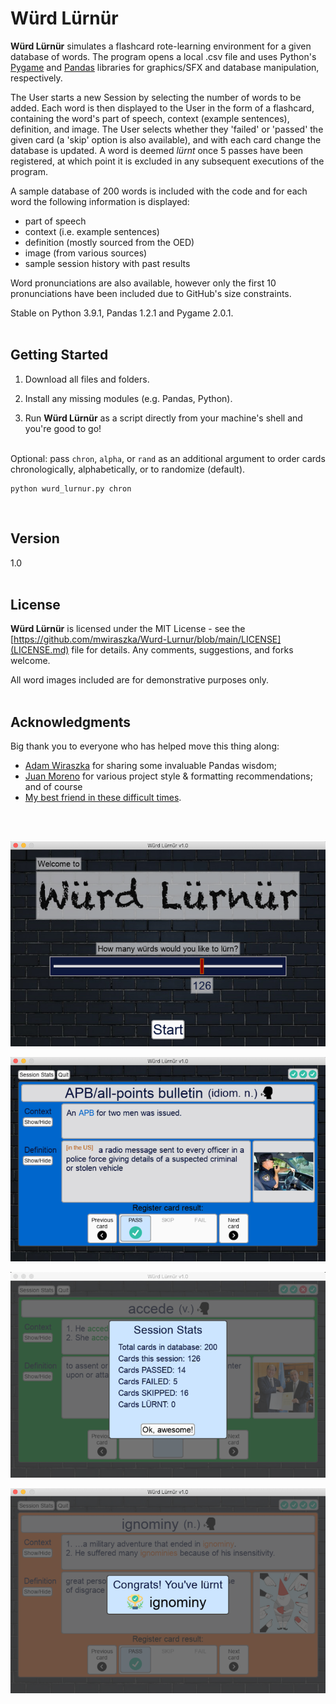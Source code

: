 # Würd Lürnür

__Würd Lürnür__ simulates a flashcard rote-learning environment for a given database of words. The program opens a local .csv file and uses Python's [Pygame](https://www.pygame.org/) and [Pandas](https://pandas.pydata.org/) libraries for graphics/SFX and database manipulation, respectively.

The User starts a new Session by selecting the number of words to be added. Each word is then displayed to the User in the form of a flashcard, containing the word's part of speech, context (example sentences), definition, and image. The User selects whether they 'failed' or 'passed' the given card (a 'skip' option is also available), and with each card change the database is updated. A word is deemed *lürnt* once 5 passes have been registered, at which point it is excluded in any subsequent executions of the program.

A sample database of 200 words is included with the code and for each word the following information is displayed:
* part of speech
* context (i.e. example sentences)
* definition (mostly sourced from the OED)
* image (from various sources)
* sample session history with past results

Word pronunciations are also available, however only the first 10 pronunciations have been included due to GitHub's size constraints.

Stable on Python 3.9.1, Pandas 1.2.1 and Pygame 2.0.1.
<br/><br/>

## Getting Started

1) Download all files and folders.

2) Install any missing modules (e.g. Pandas, Python).

3) Run __Würd Lürnür__ as a script directly from your machine's shell and you're good to go!
<br/><br/>

Optional: pass ```chron```, ```alpha```, or ```rand``` as an additional argument to order cards chronologically, alphabetically, or to randomize (default).

```
python wurd_lurnur.py chron
```


<br/>

## Version

1.0
<br/><br/>

## License

__Würd Lürnür__ is licensed under the MIT License - see the [https://github.com/mwiraszka/Wurd-Lurnur/blob/main/LICENSE](LICENSE.md) file for details. Any comments, suggestions, and forks welcome.

All word images included are for demonstrative purposes only.
<br/><br/>

## Acknowledgments

Big thank you to everyone who has helped move this thing along:

* [Adam Wiraszka](https://github.com/wiraszka "Adam's Github page") for sharing some invaluable Pandas wisdom;
* [Juan Moreno](https://github.com/juansolu "Juan's Github page") for various project style & formatting recommendations; and of course
* [My best friend in these difficult times](https://www.amazon.ca/Lavazza-Espresso-Crema-Gusto-Coffee/dp/B0769XQ54M/ref=sr_1_8?dchild=1&keywords=lavazza+coffee&qid=1612121705&sr=8-8 "Pure bliss").

<br/><br/>

![Würd Lürnür Screenshot 1](screenshots/wl_1.png "Würd Lürnür Screenshot")

![Würd Lürnür Screenshot 2](screenshots/wl_2.png "Würd Lürnür Screenshot")

![Würd Lürnür Screenshot 3](screenshots/wl_3.png "Würd Lürnür Screenshot")

![Würd Lürnür Screenshot 4](screenshots/wl_4.png "Würd Lürnür Screenshot")


